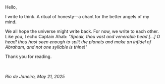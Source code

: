 Hello,  

I write to think. A ritual of honesty—a chant for the better angels of my mind.  

We all hope the universe might write back. For now, we write to each other.  
Like you, I echo Captain Ahab: *"Speak, thou vast and venerable head [...] O head! thou hast seen enough to split the planets and make an infidel of Abraham, and not one syllable is thine!"*  

Thank you for reading.  

<br><br>
*Rio de Janeiro, May 21, 2025*
